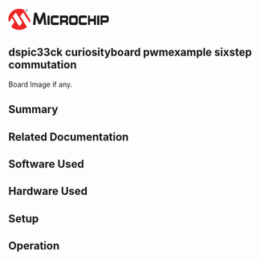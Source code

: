 ![image](images/microchip.jpg) 

## dspic33ck curiosityboard pwmexample sixstep commutation

Board Image if any.

## Summary


## Related Documentation


## Software Used 


## Hardware Used


## Setup


## Operation



